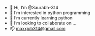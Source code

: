 - 👋 Hi, I’m @Saurabh-314
- 👀 I’m interested in python programming
- 🌱 I’m currently learning python
- 💞️ I’m looking to collaborate on ...
- 📫 maxxjob314@gmail.com

<!---
Saurabh-314/Saurabh-314 is a ✨ special ✨ repository because its `README.md` (this file) appears on your GitHub profile.
You can click the Preview link to take a look at your changes.
--->
